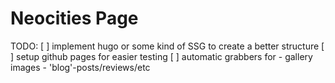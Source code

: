 # Neocities Page

TODO: 
[ ] implement hugo or some kind of SSG to create a better structure
[ ] setup github pages for easier testing
[ ] automatic grabbers for
        - gallery images
        - 'blog'-posts/reviews/etc